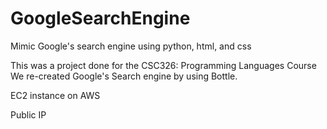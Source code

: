 # GoogleSearchEngine
Mimic Google's search engine using python, html, and css

This was a project done for the CSC326: Programming Languages Course
We re-created Google's Search engine by using Bottle.

EC2 instance on AWS

Public IP
